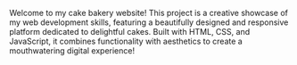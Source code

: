 <p>
Welcome to my cake bakery website! This project is a creative showcase of my web development skills, featuring a beautifully designed and responsive platform dedicated to delightful cakes. Built with HTML, CSS, and JavaScript, it combines functionality with aesthetics to create a mouthwatering digital experience!</p>
